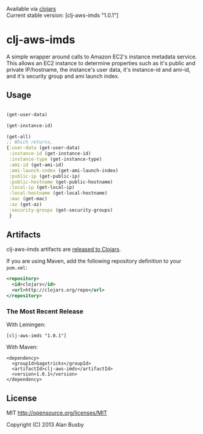 Available via [clojars](http://clojars.org/search?q=clj-aws-imds)    
Current stable version: [clj-aws-imds "1.0.1"]


# clj-aws-imds

A simple wrapper around calls to Amazon EC2's instance metadata service.
This allows an EC2 instance to determine properties such as it's public
and private IP/hostname, the instance's user data, it's instance-id and
ami-id, and it's security group and ami launch index.


## Usage
```clojure

(get-user-data)

(get-instance-id)

(get-all)
;; Which returns,
{:user-data (get-user-data)
 :instance-id (get-instance-id)
 :instance-type (get-instance-type)
 :ami-id (get-ami-id)
 :ami-launch-index (get-ami-launch-index)
 :public-ip (get-public-ip)
 :public-hostname (get-public-hostname)
 :local-ip (get-local-ip)
 :local-hostname (get-local-hostname)
 :mac (get-mac)
 :az (get-az)
 :security-groups (get-security-groups)
 }
```


## Artifacts

clj-aws-imds artifacts are [released to Clojars](https://clojars.org/clj-aws-imds).

If you are using Maven, add the following repository definition to your `pom.xml`:

``` xml
<repository>
  <id>clojars</id>
  <url>http://clojars.org/repo</url>
</repository>
```

### The Most Recent Release

With Leiningen:

    [clj-aws-imds "1.0.1"]


With Maven:

    <dependency>
      <groupId>bagotricks</groupId>
      <artifactId>clj-aws-imds</artifactId>
      <version>1.0.1</version>
    </dependency>


## License

MIT
http://opensource.org/licenses/MIT

Copyright (C) 2013 Alan Busby
